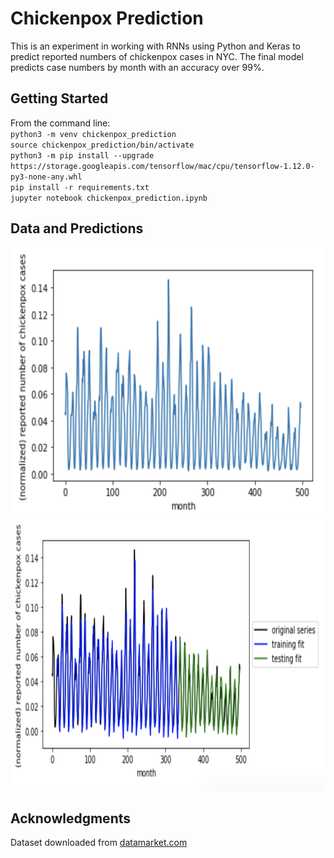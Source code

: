 # Chickenpox Prediction

This is an experiment in working with RNNs using Python and Keras to predict reported numbers of chickenpox cases in NYC. The final model predicts case numbers by month with an accuracy over 99%.

## Getting Started

From the command line:<br />
`python3 -m venv chickenpox_prediction`<br />
`source chickenpox_prediction/bin/activate`<br />
`python3 -m pip install --upgrade https://storage.googleapis.com/tensorflow/mac/cpu/tensorflow-1.12.0-py3-none-any.whl`<br />
`pip install -r requirements.txt`<br />
`jupyter notebook chickenpox_prediction.ipynb`

## Data and Predictions
<img src="https://github.com/mecarney/chickenpox_prediction/blob/master/dataset.png" height="433" title="Dataset"> <img src="https://github.com/mecarney/chickenpox_prediction/blob/master/prediction.png" height="433" title="Predictions">

## Acknowledgments
Dataset downloaded from [datamarket.com](https://datamarket.com/data/set/22v7/monthly-reported-number-of-chickenpox-new-york-city-1931-1972#!ds=22v7&display=line)
